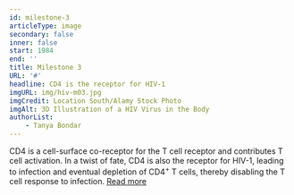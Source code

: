 ```yaml
---
id: milestone-3
articleType: image
secondary: false
inner: false
start: 1984
end: ''
title: Milestone 3
URL: '#'
headline: CD4 is the receptor for HIV-1
imgURL: img/hiv-m03.jpg
imgCredit: Location South/Alamy Stock Photo
imgAlt: 3D Illustration of a HIV Virus in the Body
authorList:
    - Tanya Bondar
---
```

CD4 is a cell-surface co-receptor for the T cell receptor and contributes T cell activation. In a twist of fate, CD4 is also the receptor for HIV-1, leading to infection and eventual depletion of CD4<sup>+</sup> T cells, thereby disabling the T cell response to infection. <a href="#">Read more</a>